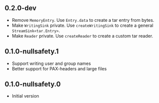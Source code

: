 ## 0.2.0-dev

- Remove `MemoryEntry`. Use `Entry.data` to create a tar entry from bytes.
- Make `WritingSink` private. Use `createWritingSink` to create a general `StreamSink<tar.Entry>`.
- Make `Reader` private. Use `createReader` to create a custom tar reader.

## 0.1.0-nullsafety.1

- Support writing user and group names
- Better support for PAX-headers and large files

## 0.1.0-nullsafety.0

- Initial version
